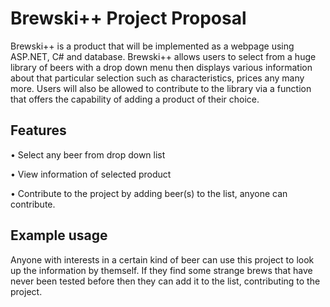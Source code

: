 <h1>Brewski++ Project Proposal</h1>

Brewski++ is a product that will be implemented as a webpage using ASP.NET, C# and database. Brewski++ allows users to select from a huge library of beers with a drop down menu then displays various information about that particular selection such as characteristics, prices any many more. Users will also be allowed to contribute to the library via a function that offers the capability of adding a product of their choice.

<h2> Features </h2>

• Select any beer from drop down list

• View information of selected product

• Contribute to the project by adding beer(s) to the list, anyone can contribute.


<h2> Example usage </h2>
Anyone with interests in a certain kind of beer can use this project to look up the information by themself. If they find some strange brews that have never been tested before then they can add it to the list, contributing to the project.
